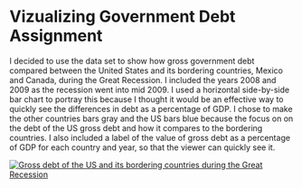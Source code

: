 # Vizualizing Government Debt Assignment

I decided to use the data set to show how gross government debt compared between the United States and its bordering countries, Mexico and Canada, during the Great Recession. I included the years 2008 and 2009 as the recession went into mid 2009. I used a horizontal side-by-side bar chart to portray this because I thought it would be an effective way to quickly see the differences in debt as a percentage of GDP. I chose to make the other countries bars gray and the US bars blue because the focus on on the debt of the US gross debt and how it compares to the bordering countries. I also included a label of the value of gross debt as a percentage of GDP for each country and year, so that the viewer can quickly see it. 

<div class='tableauPlaceholder' id='viz1760032807997' style='position: relative'><noscript><a href='#'><img alt='Gross debt of the US and its bordering countries during the Great Recession  ' src='https:&#47;&#47;public.tableau.com&#47;static&#47;images&#47;OE&#47;OECDDebtAssignment&#47;USDebtComparedtootherNorthAmericanCountries2007-2008&#47;1_rss.png' style='border: none' /></a></noscript><object class='tableauViz'  style='display:none;'><param name='host_url' value='https%3A%2F%2Fpublic.tableau.com%2F' /> <param name='embed_code_version' value='3' /> <param name='site_root' value='' /><param name='name' value='OECDDebtAssignment&#47;USDebtComparedtootherNorthAmericanCountries2007-2008' /><param name='tabs' value='no' /><param name='toolbar' value='yes' /><param name='static_image' value='https:&#47;&#47;public.tableau.com&#47;static&#47;images&#47;OE&#47;OECDDebtAssignment&#47;USDebtComparedtootherNorthAmericanCountries2007-2008&#47;1.png' /> <param name='animate_transition' value='yes' /><param name='display_static_image' value='yes' /><param name='display_spinner' value='yes' /><param name='display_overlay' value='yes' /><param name='display_count' value='yes' /><param name='language' value='en-US' /></object></div>                
<script type='text/javascript'>                    
var divElement = document.getElementById('viz1760032807997');                    
var vizElement = divElement.getElementsByTagName('object')[0];                    
vizElement.style.width='100%';vizElement.style.height=(divElement.offsetWidth*0.75)+'px';                    
var scriptElement = document.createElement('script');                    
scriptElement.src = 'https://public.tableau.com/javascripts/api/viz_v1.js';                    
vizElement.parentNode.insertBefore(scriptElement, vizElement);                
</script>




